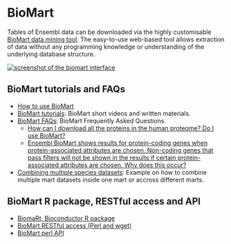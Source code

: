 # BioMart

Tables of Ensembl data can be downloaded via the highly customisable [BioMart data mining tool](/biomart/martview). The easy-to-use web-based tool allows extraction of data without any programming knowledge or understanding of the underlying database structure.

[![screenshot of the biomart interface](http://www.ensembl.org/img/biomart.png)](/biomart/martview?VIRTUALSCHEMANAME=default&ATTRIBUTES=hsapiens_gene_ensembl.default.feature_page.ensembl_gene_id|hsapiens_gene_ensembl.default.feature_page.ensembl_transcript_id|hsapiens_gene_ensembl.default.feature_page.hgnc_id|hsapiens_gene_ensembl.default.feature_page.hgnc_symbol&FILTERS=hsapiens_gene_ensembl.default.filters.chromosome_name.1&VISIBLEPANEL=resultspanel)  

## BioMart tutorials and FAQs

*   [How to use BioMart](./how_to_use_biomart.html)
*   [BioMart tutorials](/info/website/tutorials/): BioMart short videos and written materials.
*   [BioMart FAQs](/Help/Faq): BioMart Frequently Asked Questions.
    *   [How can I download all the proteins in the human proteome? Do I use BioMart?](/Help/Faq?id=215)
    *   [Ensembl BioMart shows results for protein-coding genes when protein-associated attributes are chosen. Non-coding genes that pass filters will not be shown in the results if certain protein-associated attributes are chosen. Why does this occur?](/Help/Faq?id=476)
*   [Combining multiple species datasets](./biomart_combining_species_datasets.html): Example on how to combine multiple mart datasets inside one mart or accross different marts.

## BioMart R package, RESTful access and API

*   [BiomaRt, Bioconductor R package](./biomart_r_package.html)
*   [BioMart RESTful access (Perl and wget)](./biomart_restful.html)
*   [BioMart perl API](./biomart_perl_api.html)
